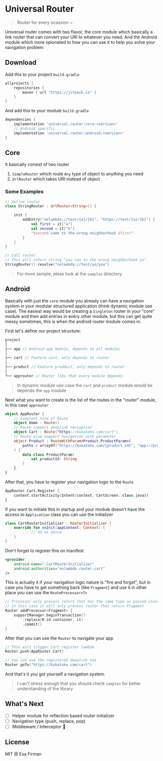 # Universal Router

> Router for every ocassion ~

Universal router comes with two flavor, the core module which basically a link router that can convert your URI to whatever you need. And the Android module which more opionated to how you can use it to help you solve your navigation problem

## Download

Add this to your project `build.gradle`

```groovy
allprojects {
    repositories {
        maven { url "https://jitpack.io" }
    }
}
```

And add this to your module `build.gradle`

```groovy
dependencies {
    implementation 'universal.router:core:<version>'
    // Android specific
    implementation 'universal.router:android:<version>'
}
```

## Core

It basically consist of two router
1. `SimpleRouter` which route `Any` type of object to anything you need
2. `UrlRouter` which takes URI instead of object

### Some Examples

```kotlin
// Define router
class StringRouter : UrlRouter<String>() {

    init {
        addEntry("nolambda://test/{a}/{b}", "https://test/{a}/{b}") {
            val first = it["a"]
            val second = it["b"]
            "$second came to the wrong neighborhood $first"
        }
    }
}

// Call router
// This will return string "you can to the wrong neighborhood yo"
StringRouter().resolve("nolambda://test/yo/you") 
```

> For more sample, plese look at the `samples` directory. 

## Android

Basically with just the `core` module you already can have a navigation system in your modular structured application (think dynamic module use case). The easiest way would be creating a `Singleton` router in your "core" module and then add entries in every other module, but this can get quite messy sometimes, this is when the android router module comes in. 

First let's define our project structure:

```kotlin
project
│
├── app // Android app module, depends to all modules
│
├── cart // Feature cart, only depends to router
│
├── product // Feature prodduct, only depends to router
│
└── approuter // Router libs that every module depends
```

> In dynamic module use case the `cart` and `product` module would be depends the `app` module

Next what you want to create is the list of the routes in the "router" module, in this case `approuter`

```kotlin
object AppRouter {
    // Simplest form of Route
    object Home : Route()
    // Route support deeplink navigation
    object Cart : Route("https://bukatoko.com/cart")
    // Route also support navigation with parameter
    object Product : RouteWithParam<Product.ProductParam>(
        paths = arrayOf("https://bukatoko.com/{product_id}", "app://product/{id}"),
    ) {
        data class ProductParam(
            val productId: String
        )
    }
}
```

After that, you have to register your navigation logic to the `Route`

```kotlin
AppRouter.Cart.Register {
    context.startActivity(Intent(context, CartScreen::class.java))
}
```

If you want to initiate this in startup and your module doesn't have the access to `Application` class you can use the initializer

```kotlin
class CartRouterInitializer : RouterInitializer { 
    override fun onInit(appContext: Context) {
        ... // do as above
    }
}
```

Don't forget to register this on manifest

```xml
<provider
    android:name=".CartRouterInitializer"
    android:authorities="nolambda.router.cart" 
/>
```

This is actually it if your navigation logic nature is "fire and forget", but in case you have to get something back (like `Fragment`) and use it in other place you can use the `RouteProcessor<T>`

```kotlin
// Processor only process return that has the same type as passed class
// In this case it will only process router that return Fragment
Router.addProcessor<Fragment> {
    supportManager.beginTransaction()
        .replace(R.id.container, it)
        .commit()
}
```

After that you can use the `Router` to navigate your app

```kotlin
// This will trigger Cart register lambda
Router.push(AppRouter.Cart) 

// You can use the registered deeplink too
Router.goTo("https://bukatoko.com/cart")
```

And that's it you got yourself a navigation system. 

> I can't stress enough that you should check `samples` for better understanding of the library

## What's Next

- [ ] Helper module for reflection based router initializer
- [ ] Navigation type (push, replace, pop)
- [ ] Middleware / Interceptor

## License 

MIT @ Esa Firman


